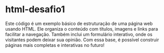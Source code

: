 ﻿# html-desafio1
Este código é um exemplo básico de estruturação de uma página web usando HTML. 
Ele organiza o conteúdo com títulos, imagens e links para facilitar a navegação.
Também inclui um formulário interativo, onde os visitantes podem deixar sua opinião. 
Com essa base, é possível construir páginas mais completas e interativas no futuro! 

